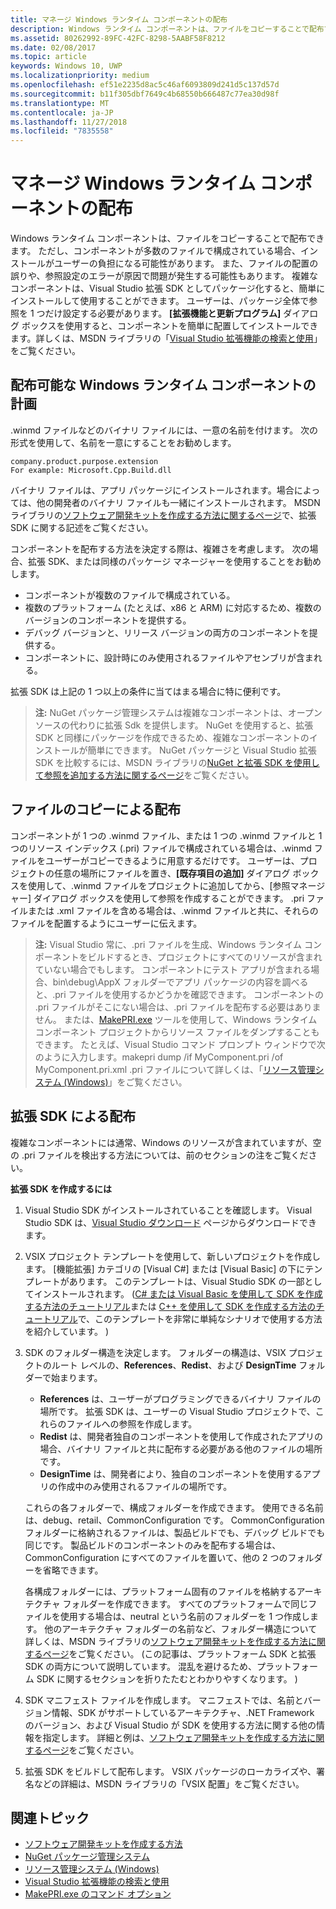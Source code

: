 ```yaml
---
title: マネージ Windows ランタイム コンポーネントの配布
description: Windows ランタイム コンポーネントは、ファイルをコピーすることで配布できます。
ms.assetid: 80262992-89FC-42FC-8298-5AABF58F8212
ms.date: 02/08/2017
ms.topic: article
keywords: Windows 10, UWP
ms.localizationpriority: medium
ms.openlocfilehash: ef51e2235d8ac5c46af6093809d241d5c137d57d
ms.sourcegitcommit: b11f305dbf7649c4b68550b666487c77ea30d98f
ms.translationtype: MT
ms.contentlocale: ja-JP
ms.lasthandoff: 11/27/2018
ms.locfileid: "7835558"
---
```

# <a name="distributing-a-managed-windows-runtime-component"></a>マネージ Windows ランタイム コンポーネントの配布



Windows ランタイム コンポーネントは、ファイルをコピーすることで配布できます。 ただし、コンポーネントが多数のファイルで構成されている場合、インストールがユーザーの負担になる可能性があります。 また、ファイルの配置の誤りや、参照設定のエラーが原因で問題が発生する可能性もあります。 複雑なコンポーネントは、Visual Studio 拡張 SDK としてパッケージ化すると、簡単にインストールして使用することができます。 ユーザーは、パッケージ全体で参照を 1 つだけ設定する必要があります。 **[拡張機能と更新プログラム]** ダイアログ ボックスを使用すると、コンポーネントを簡単に配置してインストールできます。詳しくは、MSDN ライブラリの「[Visual Studio 拡張機能の検索と使用](https://msdn.microsoft.com/library/vstudio/dd293638.aspx)」をご覧ください。

## <a name="planning-a-distributable-windows-runtime-component"></a>配布可能な Windows ランタイム コンポーネントの計画

.winmd ファイルなどのバイナリ ファイルには、一意の名前を付けます。 次の形式を使用して、名前を一意にすることをお勧めします。

``` syntax
company.product.purpose.extension
For example: Microsoft.Cpp.Build.dll
```

バイナリ ファイルは、アプリ パッケージにインストールされます。場合によっては、他の開発者のバイナリ ファイルも一緒にインストールされます。 MSDN ライブラリの[ソフトウェア開発キットを作成する方法に関するページ](https://msdn.microsoft.com/library/hh768146.aspx)で、拡張 SDK に関する記述をご覧ください。

コンポーネントを配布する方法を決定する際は、複雑さを考慮します。 次の場合、拡張 SDK、または同様のパッケージ マネージャーを使用することをお勧めします。

-   コンポーネントが複数のファイルで構成されている。
-   複数のプラットフォーム (たとえば、x86 と ARM) に対応するため、複数のバージョンのコンポーネントを提供する。
-   デバッグ バージョンと、リリース バージョンの両方のコンポーネントを提供する。
-   コンポーネントに、設計時にのみ使用されるファイルやアセンブリが含まれる。

拡張 SDK は上記の 1 つ以上の条件に当てはまる場合に特に便利です。

> **注:** NuGet パッケージ管理システムは複雑なコンポーネントは、オープン ソースの代わりに拡張 Sdk を提供します。 NuGet を使用すると、拡張 SDK と同様にパッケージを作成できるため、複雑なコンポーネントのインストールが簡単にできます。 NuGet パッケージと Visual Studio 拡張 SDK を比較するには、MSDN ライブラリの[NuGet と拡張 SDK を使用して参照を追加する方法に関するページ](https://msdn.microsoft.com/library/jj161096.aspx)をご覧ください。

## <a name="distribution-by-file-copy"></a>ファイルのコピーによる配布

コンポーネントが 1 つの .winmd ファイル、または 1 つの .winmd ファイルと 1 つのリソース インデックス (.pri) ファイルで構成されている場合は、.winmd ファイルをユーザーがコピーできるように用意するだけです。 ユーザーは、プロジェクトの任意の場所にファイルを置き、**[既存項目の追加]** ダイアログ ボックスを使用して、.winmd ファイルをプロジェクトに追加してから、[参照マネージャー] ダイアログ ボックスを使用して参照を作成することができます。 .pri ファイルまたは .xml ファイルを含める場合は、.winmd ファイルと共に、それらのファイルを配置するようにユーザーに伝えます。

> **注:** Visual Studio 常に、.pri ファイルを生成、Windows ランタイム コンポーネントをビルドするとき、プロジェクトにすべてのリソースが含まれていない場合でもします。 コンポーネントにテスト アプリが含まれる場合、bin\\debug\\AppX フォルダーでアプリ パッケージの内容を調べると、.pri ファイルを使用するかどうかを確認できます。 コンポーネントの .pri ファイルがそこにない場合は、.pri ファイルを配布する必要はありません。 または、[MakePRI.exe](https://msdn.microsoft.com/library/windows/apps/jj552945.aspx) ツールを使用して、Windows ランタイム コンポーネント プロジェクトからリソース ファイルをダンプすることもできます。 たとえば、Visual Studio コマンド プロンプト ウィンドウで次のように入力します。makepri dump /if MyComponent.pri /of MyComponent.pri.xml .pri ファイルについて詳しくは、「[リソース管理システム (Windows)](https://msdn.microsoft.com/library/windows/apps/jj552947.aspx)」をご覧ください。

## <a name="distribution-by-extension-sdk"></a>拡張 SDK による配布

複雑なコンポーネントには通常、Windows のリソースが含まれていますが、空の .pri ファイルを検出する方法については、前のセクションの注をご覧ください。

**拡張 SDK を作成するには**

1.  Visual Studio SDK がインストールされていることを確認します。 Visual Studio SDK は、[Visual Studio ダウンロード](https://www.visualstudio.com/downloads/download-visual-studio-vs) ページからダウンロードできます。
2.  VSIX プロジェクト テンプレートを使用して、新しいプロジェクトを作成します。 [機能拡張] カテゴリの [Visual C#] または [Visual Basic] の下にテンプレートがあります。 このテンプレートは、Visual Studio SDK の一部としてインストールされます。 ([C# または Visual Basic を使用して SDK を作成する方法のチュートリアル](https://msdn.microsoft.com/library/jj127119.aspx)または [C++ を使用して SDK を作成する方法のチュートリアル](https://msdn.microsoft.com/library/jj127117.aspx)で、このテンプレートを非常に単純なシナリオで使用する方法を紹介しています。 )
3.  SDK のフォルダー構造を決定します。 フォルダーの構造は、VSIX プロジェクトのルート レベルの、**References**、**Redist**、および **DesignTime** フォルダーで始まります。

    -   **References** は、ユーザーがプログラミングできるバイナリ ファイルの場所です。 拡張 SDK は、ユーザーの Visual Studio プロジェクトで、これらのファイルへの参照を作成します。
    -   **Redist** は、開発者独自のコンポーネントを使用して作成されたアプリの場合、バイナリ ファイルと共に配布する必要がある他のファイルの場所です。
    -   **DesignTime** は、開発者により、独自のコンポーネントを使用するアプリの作成中のみ使用されるファイルの場所です。

    これらの各フォルダーで、構成フォルダーを作成できます。 使用できる名前は、debug、retail、CommonConfiguration です。 CommonConfiguration フォルダーに格納されるファイルは、製品ビルドでも、デバッグ ビルドでも同じです。 製品ビルドのコンポーネントのみを配布する場合は、CommonConfiguration にすべてのファイルを置いて、他の 2 つのフォルダーを省略できます。

    各構成フォルダーには、プラットフォーム固有のファイルを格納するアーキテクチャ フォルダーを作成できます。 すべてのプラットフォームで同じファイルを使用する場合は、neutral という名前のフォルダーを 1 つ作成します。 他のアーキテクチャ フォルダーの名前など、フォルダー構造について詳しくは、MSDN ライブラリの[ソフトウェア開発キットを作成する方法に関するページ](https://msdn.microsoft.com/library/hh768146.aspx)をご覧ください。 (この記事は、プラットフォーム SDK と拡張 SDK の両方について説明しています。 混乱を避けるため、プラットフォーム SDK に関するセクションを折りたたむとわかりやすくなります。 )

4.  SDK マニフェスト ファイルを作成します。 マニフェストでは、名前とバージョン情報、SDK がサポートしているアーキテクチャ、.NET Framework のバージョン、および Visual Studio が SDK を使用する方法に関する他の情報を指定します。 詳細と例は、[ソフトウェア開発キットを作成する方法に関するページ](https://msdn.microsoft.com/library/hh768146.aspx)をご覧ください。
5.  拡張 SDK をビルドして配布します。 VSIX パッケージのローカライズや、署名などの詳細は、MSDN ライブラリの「VSIX 配置」をご覧ください。

## <a name="related-topics"></a>関連トピック

* [ソフトウェア開発キットを作成する方法](https://msdn.microsoft.com/library/hh768146.aspx)
* [NuGet パッケージ管理システム](https://github.com/NuGet/Home)
* [リソース管理システム (Windows)](https://msdn.microsoft.com/library/windows/apps/jj552947.aspx)
* [Visual Studio 拡張機能の検索と使用](https://msdn.microsoft.com/library/dd293638.aspx)
* [MakePRI.exe のコマンド オプション](https://msdn.microsoft.com/library/windows/apps/jj552945.aspx)
